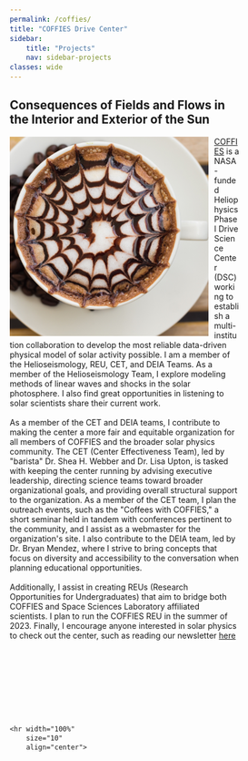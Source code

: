 ```yaml
---
permalink: /coffies/
title: "COFFIES Drive Center"
sidebar:
    title: "Projects"
    nav: sidebar-projects
classes: wide
---
```




<html>
<head>
<meta name="viewport" content="width=device-width, initial-scale=1">
<style>
* {
  box-sizing: border-box;
}

</style>
</head>
<body>

<h2>Consequences of Fields and Flows in the Interior and Exterior of the Sun</h2>

<style> 
  img {  
    width: 350px; 
    float: left; 
    margin-right: 10px; 
  } 
</style> 
 
<img src="/assets/images/coffies_icon.jpg" alt = "logo" /> 
<div> 
 
<a href="https://coffies.stanford.edu/">COFFIES</a> is a NASA-funded Heliophysics Phase I Drive Science Center (DSC) working to establish a multi-institution collaboration to develop the most reliable data-driven physical model of solar activity possible. I am a member of the Helioseismology, REU, CET, and DEIA Teams. As a member of the Helioseismology Team, I explore modeling methods of linear waves and shocks in the solar photosphere. I also find great opportunities in listening to solar scientists share their current work.
<br>
<br>
As a member of the CET and DEIA teams, I contribute to making the center a more fair and equitable organization for all members of COFFIES and the broader solar physics community. The CET (Center Effectiveness Team), led by "barista"  Dr. Shea H. Webber and Dr. Lisa Upton, is tasked with keeping the center running by advising executive leadership, directing science teams toward broader organizational goals, and providing overall structural support to the organization. As a member of the CET team, I plan the outreach events, such as the "Coffees with COFFIES," a short seminar held in tandem with conferences pertinent to the community, and I assist as a webmaster for the organization's site. I also contribute to the DEIA team, led by Dr. Bryan Mendez, where I strive to bring concepts that focus on diversity and accessibility to the conversation when planning educational opportunities.
<br>
<br>
Additionally, I assist in creating REUs (Research Opportunities for Undergraduates) that aim to bridge both COFFIES and Space Sciences Laboratory affiliated scientists. I plan to run the COFFIES REU in the summer of 2023. Finally, I encourage anyone interested in solar physics to check out the center, such as reading our newsletter
<a href="https://coffies.stanford.edu/news-events/newsletters">here</a>


</div> 

<br>
<br>
<br>
<br>
<br>
<br>
<br>

    <hr width="100%"
        size="10"
        align="center">

 
</body>
</html>
